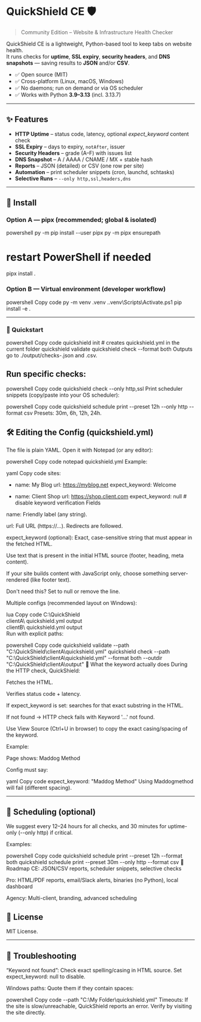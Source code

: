 # QuickShield CE 🛡️  
> Community Edition – Website & Infrastructure Health Checker

QuickShield CE is a lightweight, Python-based tool to keep tabs on website health.  
It runs checks for **uptime**, **SSL expiry**, **security headers**, and **DNS snapshots** — saving results to **JSON** and/or **CSV**.

- ✅ Open source (MIT)  
- ✅ Cross-platform (Linux, macOS, Windows)  
- ✅ No daemons; run on demand or via OS scheduler  
- ✅ Works with Python **3.9–3.13** (incl. 3.13.7)

---

## ✨ Features
- **HTTP Uptime** – status code, latency, optional *expect_keyword* content check  
- **SSL Expiry** – days to expiry, `notAfter`, issuer  
- **Security Headers** – grade (A–F) with issues list  
- **DNS Snapshot** – A / AAAA / CNAME / MX + stable hash  
- **Reports** – JSON (detailed) or CSV (one row per site)  
- **Automation** – print scheduler snippets (cron, launchd, schtasks)  
- **Selective Runs** – `--only http,ssl,headers,dns`

---

## 🚀 Install

### Option A — pipx (recommended; global & isolated)
powershell
py -m pip install --user pipx
py -m pipx ensurepath
# restart PowerShell if needed
pipx install .
### Option B — Virtual environment (developer workflow)
powershell
Copy code
py -m venv .venv
.\.venv\Scripts\Activate.ps1
pip install -e .

---

### 📖 Quickstart
powershell
Copy code
quickshield init          # creates quickshield.yml in the current folder
quickshield validate
quickshield check --format both
Outputs go to ./output/checks-<timestamp>.json and .csv.

## Run specific checks:

powershell
Copy code
quickshield check --only http,ssl
Print scheduler snippets (copy/paste into your OS scheduler):

powershell
Copy code
quickshield schedule print --preset 12h --only http --format csv
Presets: 30m, 6h, 12h, 24h.

## 🛠️ Editing the Config (quickshield.yml)
The file is plain YAML. Open it with Notepad (or any editor):

powershell
Copy code
notepad quickshield.yml
Example:

yaml
Copy code
sites:
  - name: My Blog
    url: https://myblog.net
    expect_keyword: Welcome

  - name: Client Shop
    url: https://shop.client.com
    expect_keyword: null   # disable keyword verification
Fields

name: Friendly label (any string).

url: Full URL (https://…). Redirects are followed.

expect_keyword (optional): Exact, case-sensitive string that must appear in the fetched HTML.

Use text that is present in the initial HTML source (footer, heading, meta content).

If your site builds content with JavaScript only, choose something server-rendered (like footer text).

Don't need this? Set to null or remove the line.

Multiple configs (recommended layout on Windows):

lua
Copy code
C:\QuickShield\
  clientA\  quickshield.yml  output\
  clientB\  quickshield.yml  output\
Run with explicit paths:

powershell
Copy code
quickshield validate --path "C:\QuickShield\clientA\quickshield.yml"
quickshield check --path "C:\QuickShield\clientA\quickshield.yml" --format both --outdir "C:\QuickShield\clientA\output"
🧠 What the keyword actually does
During the HTTP check, QuickShield:

Fetches the HTML.

Verifies status code + latency.

If expect_keyword is set: searches for that exact substring in the HTML.

If not found → HTTP check fails with Keyword '…' not found.

Use View Source (Ctrl+U in browser) to copy the exact casing/spacing of the keyword.

Example:

Page shows: Maddog Method

Config must say:

yaml
Copy code
expect_keyword: "Maddog Method"
Using Maddogmethod will fail (different spacing).

---

## 🔁 Scheduling (optional)
We suggest every 12–24 hours for all checks, and 30 minutes for uptime-only (--only http) if critical.

Examples:

powershell
Copy code
quickshield schedule print --preset 12h --format both
quickshield schedule print --preset 30m --only http --format csv
🧩 Roadmap
CE: JSON/CSV reports, scheduler snippets, selective checks

Pro: HTML/PDF reports, email/Slack alerts, binaries (no Python), local dashboard

Agency: Multi-client, branding, advanced scheduling


## 📜 License
MIT License.

---

## 🐞 Troubleshooting
“Keyword not found”: Check exact spelling/casing in HTML source. Set expect_keyword: null to disable.

Windows paths: Quote them if they contain spaces:

powershell
Copy code
--path "C:\My Folder\quickshield.yml"
Timeouts: If the site is slow/unreachable, QuickShield reports an error. Verify by visiting the site directly.